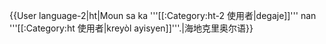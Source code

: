 {{User language-2|ht|Moun sa ka '''[[:Category:ht-2 使用者|degaje]]''' nan '''[[:Category:ht 使用者|kreyòl ayisyen]]'''.|海地克里奥尔语}} <noinclude>
</noinclude>